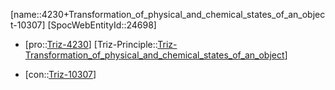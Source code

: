 ﻿---
type: TrizContradiction
aliases:
- 4230+Transformation_of_physical_and_chemical_states_of_an_object-10307
license: CC BY-SA 4.0
copyright: https://github.com/SpocWeb
IsDeleted: false
IsReadOnly: false
Confidential: public
tags: 
- Triz/Contradiction
---
[name::4230+Transformation_of_physical_and_chemical_states_of_an_object-10307]
[SpocWebEntityId::24698]
+ [pro::[Triz-4230](Triz-4230)]
[Triz-Principle::[Triz-Transformation_of_physical_and_chemical_states_of_an_object](tech/Triz/Principle/Triz-Transformation_of_physical_and_chemical_states_of_an_object.md)]
- [con::[Triz-10307](Triz-10307)]

